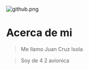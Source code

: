 ![github.png](https://i.postimg.cc/J7KLGygB/github.png)

# Acerca de mi

>Me llamo Juan Cruz Isola

>Soy de 4 2 avionica
>
